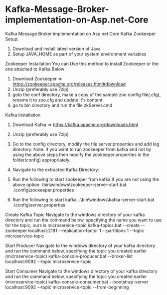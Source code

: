 # Kafka-Message-Broker-implementation-on-Asp.net-Core
Kafka Message Broker implementation on Asp.net Core
Kafka Zookeeper Setup:
1.	Download and install latest version of Java 
2.	Setup JAVA_HOME as part of your system environment variables

Zookeeper Installation
You can Use this method to install Zookeeper or the one attached to Kafka Below
1.	Download Zookeeper => https://zookeeper.apache.org/releases.html#download
2.	Unzip (preferably use 7zip)
3.	goto the conf directory, make a copy of the sample zoo config file(.cfg), rename it to zoo.cfg and update it's content.
4.	go to bin directory and run the file zkServer.cmd

Kafka Installation
1.	Download Kafka => https://kafka.apache.org/downloads.html
2.	Unzip (preferably use 7zip)
3.	Go to the config directory, modify the file server.properties and add log directory.
Note: if you want to run zookeeper from kafka and not by using the above steps then modify the zookeeper.properties in the folder(config) appropriately.
4.	Navigate to the extracted Kafka Directory:
 

5.	Run the following to start zookeeper from kafka if you are not using the above option. \bin\windows\zookeeper-server-start.bat .\config\zookeeper.properties
 
6.	Run the following to start kafka.
.\bin\windows\kafka-server-start.bat .\config\server.properties
 


Create Kafka Topic
Navigate to the  windows directory of your kafka directory and run the command below, specifying   the name you want to use for the topic, ours is microservice-topic
kafka-topics.bat --create --zookeeper localhost:2181 --replication-factor 1 --partitions 1 --topic microservice-topic
 
 

Start Producer
Navigate to the windows directory of your kafka directory and run the command below, specifying   the topic you created earlier (microservice-topic)
kafka-console-producer.bat --broker-list localhost:9092 --topic microservice-topic
 

Start Consumer
Navigate to the windows directory of your kafka directory and run the command below, specifying   the topic you created earlier (microservice-topic)
kafka-console-consumer.bat --bootstrap-server localhost:9092 --topic microservice-topic --from-beginning
 









